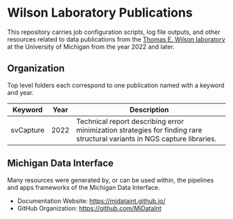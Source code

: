 # Wilson Laboratory Publications

This repository carries job configuration scripts, log file outputs,
and other resources related to data publications from the 
[Thomas E. Wilson laboratory](https://wilsonte-umich.github.io)
at the University of Michigan from the year 2022 and later.

## Organization

Top level folders each correspond to one publication named with
a keyword and year.

| Keyword | Year | Description |
| --------| ---- | ----------- |
| svCapture | 2022 | Technical report describing error minimization strategies for finding rare structural variants in NGS capture libraries. |

## Michigan Data Interface

Many resources were generated by, or can be used within, the
pipelines and apps frameworks of the Michigan Data Interface.

- Documentation Website: <https://midataint.github.io/>
- GitHub Organization: <https://github.com/MiDataInt>
